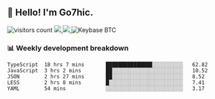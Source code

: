 ## 👋 Hello! I'm Go7hic.

 ![visitors count](https://visitors-by-url-pls-dont-use-this-in-your-repo.vercel.app/Go7hic-github-readme)
 <a href="https://twitter.com/Go7hic">
    <img src="https://img.shields.io/badge/-@Go7hic-1ca0f1?style=flat-square&labelColor=1ca0f1&logo=twitter&logoColor=white&link=https://twitter.com/Go7hic">
   <a/>
   <a href="mailto:gtfx0209@gmail.com">
    <img src="https://img.shields.io/badge/-gtfx0209@gmail.com-c14438?style=flat-square&logo=Gmail&logoColor=white&link=mailto:gtfx0209@gmail.com">
   <a/>
    ![Keybase BTC](https://img.shields.io/keybase/btc/Go7hic)
 <!--
🔭 I’m currently working
🌱 I’m currently learning
💬 Ask me about 
📫 How to reach me: 
⚡ Fun fact: 
-->
 <!--
![My Github Stats](https://github-readme-stats.vercel.app/api?username=Go7hic&show_icons=true&count_private=true)

-->

### 📊 Weekly development breakdown
<!--START_SECTION:waka-->
```text
TypeScript  18 hrs 7 mins       ███████████████░░░░░░░░░░   62.82 
JavaScript  3 hrs 2 mins        ██░░░░░░░░░░░░░░░░░░░░░░░   10.52 
JSON        2 hrs 27 mins       ██░░░░░░░░░░░░░░░░░░░░░░░   8.52 
LESS        2 hrs 8 mins        █░░░░░░░░░░░░░░░░░░░░░░░░   7.41 
YAML        54 mins             ░░░░░░░░░░░░░░░░░░░░░░░░░   3.17
```
<!--END_SECTION:waka-->


